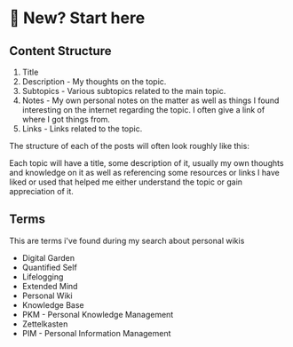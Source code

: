 # 🐣 New? Start here

## Content Structure

1. Title
2. Description - My thoughts on the topic.
3. Subtopics - Various subtopics related to the main topic.
4. Notes - My own personal notes on the matter as well as things I found interesting on the internet regarding the topic. I often give a link of where I got things from.
5. Links - Links related to the topic.

The structure of each of the posts will often look roughly like this:

Each topic will have a title, some description of it, usually my own thoughts and knowledge on it as well as referencing some resources or links I have liked or used that helped me either understand the topic or gain appreciation of it.

## Terms

This are terms i've found during my search about personal wikis

* Digital Garden
* Quantified Self
* Lifelogging
* Extended Mind
* Personal Wiki
* Knowledge Base
* PKM - Personal Knowledge Management
* Zettelkasten
* PIM - Personal Information Management
